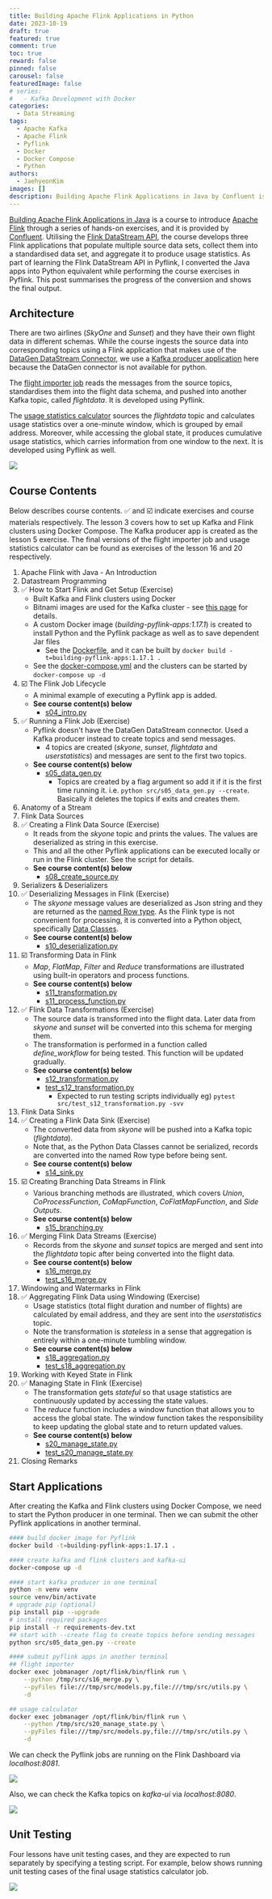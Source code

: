 ```yaml
---
title: Building Apache Flink Applications in Python
date: 2023-10-19
draft: true
featured: true
comment: true
toc: true
reward: false
pinned: false
carousel: false
featuredImage: false
# series:
#   - Kafka Development with Docker
categories:
  - Data Streaming
tags: 
  - Apache Kafka
  - Apache Flink
  - Pyflink
  - Docker
  - Docker Compose
  - Python
authors:
  - JaehyeonKim
images: []
description: Building Apache Flink Applications in Java by Confluent is a course to introduce Apache Flink through a series of hands-on exercises. Utilising the Flink DataStream API,  the course develops three Flink applications from ingesting source data into calculating usage statistics. As part of learning the Flink DataStream API in Pyflink, I converted the Java apps into Python equivalent while performing the course exercises in Pyflink. This post summarises the progress of the conversion and shows the final output.
---
```


[Building Apache Flink Applications in Java](https://developer.confluent.io/courses/flink-java/overview/) is a course to introduce [Apache Flink](https://flink.apache.org/) through a series of hands-on exercises, and it is provided by [Confluent](https://www.confluent.io/). Utilising the [Flink DataStream API](https://nightlies.apache.org/flink/flink-docs-release-1.17/docs/dev/datastream/overview/), the course develops three Flink applications that populate multiple source data sets, collect them into a standardised data set, and aggregate it to produce usage statistics. As part of learning the Flink DataStream API in Pyflink, I converted the Java apps into Python equivalent while performing the course exercises in Pyflink. This post summarises the progress of the conversion and shows the final output.

## Architecture

There are two airlines (*SkyOne* and *Sunset*) and they have their own flight data in different schemas. While the course ingests the source data into corresponding topics using a Flink application that makes use of the [DataGen DataStream Connector](https://nightlies.apache.org/flink/flink-docs-release-1.17/docs/connectors/datastream/datagen/), we use a [Kafka producer application](https://github.com/jaehyeon-kim/flink-demos/tree/master/building-pyflink-apps/src/s05_data_gen.py) here because the DataGen connector is not available for python.

The [flight importer job](https://github.com/jaehyeon-kim/flink-demos/tree/master/building-pyflink-apps/src/s16_merge.py) reads the messages from the source topics, standardises them into the flight data schema, and pushed into another Kafka topic, called *flightdata*. It is developed using Pyflink.

The [usage statistics calculator](https://github.com/jaehyeon-kim/flink-demos/tree/master/building-pyflink-apps/src/s20_manage_state.py) sources the *flightdata* topic and calculates usage statistics over a one-minute window, which is grouped by email address. Moreover, while accessing the global state, it produces cumulative usage statistics, which carries information from one window to the next. It is developed using Pyflink as well.

![](featured.png#center)

## Course Contents

Below describes course contents. ✅ and ☑️ indicate exercises and course materials respectively. The lesson 3 covers how to set up Kafka and Flink clusters using Docker Compose. The Kafka producer app is created as the lesson 5 exercise. The final versions of the flight importer job and usage statistics calculator can be found as exercises of the lesson 16 and 20 respectively.

1. Apache Flink with Java - An Introduction
2. Datastream Programming
3. ✅ How to Start Flink and Get Setup (Exercise)
   - Built Kafka and Flink clusters using Docker
   - Bitnami images are used for the Kafka cluster - see [this page](https://jaehyeon.me/blog/2023-05-04-kafka-development-with-docker-part-1/) for details.
   - A custom Docker image (_building-pyflink-apps:1.17.1_) is created to install Python and the Pyflink package as well as to save dependent Jar files
     - See the [Dockerfile](https://github.com/jaehyeon-kim/flink-demos/tree/master/building-pyflink-apps/Dockerfile), and it can be built by `docker build -t=building-pyflink-apps:1.17.1 .`
   - See the [docker-compose.yml](https://github.com/jaehyeon-kim/flink-demos/tree/master/building-pyflink-apps/docker-compose.yml) and the clusters can be started by `docker-compose up -d`
4. ☑️ The Flink Job Lifecycle
   - A minimal example of executing a Pyflink app is added.
   - **See course content(s) below**
     - [s04_intro.py](https://github.com/jaehyeon-kim/flink-demos/tree/master/building-pyflink-apps/src/s04_intro.py)
5. ✅ Running a Flink Job (Exercise)
   - Pyflink doesn't have the DataGen DataStream connector. Used a Kafka producer instead to create topics and send messages.
     - 4 topics are created (_skyone_, _sunset_, _flightdata_ and _userstatistics_) and messages are sent to the first two topics.
   - **See course content(s) below**
     - [s05_data_gen.py](https://github.com/jaehyeon-kim/flink-demos/tree/master/building-pyflink-apps/src/s05_data_gen.py)
       - Topics are created by a flag argument so add it if it is the first time running it. i.e. `python src/s05_data_gen.py --create`. Basically it deletes the topics if exits and creates them.
6. Anatomy of a Stream
7. Flink Data Sources
8. ✅ Creating a Flink Data Source (Exercise)
   - It reads from the _skyone_ topic and prints the values. The values are deserialized as string in this exercise.
   - This and all the other Pyflink applications can be executed locally or run in the Flink cluster. See the script for details.
   - **See course content(s) below**
     - [s08_create_source.py](https://github.com/jaehyeon-kim/flink-demos/tree/master/building-pyflink-apps/src/s08_create_source.py)
9. Serializers & Deserializers
10. ✅ Deserializing Messages in Flink (Exercise)
    - The _skyone_ message values are deserialized as Json string and they are returned as the [named Row type](https://nightlies.apache.org/flink/flink-docs-master/api/python/reference/pyflink.common/api/pyflink.common.typeinfo.Types.ROW_NAMED.html#pyflink.common.typeinfo.Types.ROW_NAMED). As the Flink type is not convenient for processing, it is converted into a Python object, specifically [Data Classes](https://docs.python.org/3/library/dataclasses.html).
    - **See course content(s) below**
      - [s10_deserialization.py](https://github.com/jaehyeon-kim/flink-demos/tree/master/building-pyflink-apps/src/s10_deserialization.py)
11. ☑️ Transforming Data in Flink
    - _Map_, _FlatMap_, _Filter_ and _Reduce_ transformations are illustrated using built-in operators and process functions.
    - **See course content(s) below**
      - [s11_transformation.py](https://github.com/jaehyeon-kim/flink-demos/tree/master/building-pyflink-apps/src/s11_transformation.py)
      - [s11_process_function.py](https://github.com/jaehyeon-kim/flink-demos/tree/master/building-pyflink-apps/src/s11_process_function.py)
12. ✅ Flink Data Transformations (Exercise)
    - The source data is transformed into the flight data. Later data from _skyone_ and _sunset_ will be converted into this schema for merging them.
    - The transformation is performed in a function called _define_workflow_ for being tested. This function will be updated gradually.
    - **See course content(s) below**
      - [s12_transformation.py](https://github.com/jaehyeon-kim/flink-demos/tree/master/building-pyflink-apps/src/s12_transformation.py)
      - [test_s12_transformation.py](https://github.com/jaehyeon-kim/flink-demos/tree/master/building-pyflink-apps/src/test_s12_transformation.py)
        - Expected to run testing scripts individually eg) `pytest src/test_s12_transformation.py -svv`
13. Flink Data Sinks
14. ✅ Creating a Flink Data Sink (Exercise)
    - The converted data from _skyone_ will be pushed into a Kafka topic (_flightdata_).
    - Note that, as the Python Data Classes cannot be serialized, records are converted into the named Row type before being sent.
    - **See course content(s) below**
      - [s14_sink.py](https://github.com/jaehyeon-kim/flink-demos/tree/master/building-pyflink-apps/src/s14_sink.py)
15. ☑️ Creating Branching Data Streams in Flink
    - Various branching methods are illustrated, which covers _Union_, _CoProcessFunction_, _CoMapFunction_, _CoFlatMapFunction_, and _Side Outputs_.
    - **See course content(s) below**
      - [s15_branching.py](https://github.com/jaehyeon-kim/flink-demos/tree/master/building-pyflink-apps/src/s15_branching.py)
16. ✅ Merging Flink Data Streams (Exercise)
    - Records from the _skyone_ and _sunset_ topics are merged and sent into the _flightdata_ topic after being converted into the flight data.
    - **See course content(s) below**
      - [s16_merge.py](https://github.com/jaehyeon-kim/flink-demos/tree/master/building-pyflink-apps/src/s16_merge.py)
      - [test_s16_merge.py](https://github.com/jaehyeon-kim/flink-demos/tree/master/building-pyflink-apps/src/test_s16_merge.py)
17. Windowing and Watermarks in Flink
18. ✅ Aggregating Flink Data using Windowing (Exercise)
    - Usage statistics (total flight duration and number of flights) are calculated by email address, and they are sent into the _userstatistics_ topic.
    - Note the transformation is _stateless_ in a sense that aggregation is entirely within a one-minute tumbling window.
    - **See course content(s) below**
      - [s18_aggregation.py](https://github.com/jaehyeon-kim/flink-demos/tree/master/building-pyflink-apps/src/s18_aggregation.py)
      - [test_s18_aggregation.py](https://github.com/jaehyeon-kim/flink-demos/tree/master/building-pyflink-apps/src/test_s18_aggregation.py)
19. Working with Keyed State in Flink
20. ✅ Managing State in Flink (Exercise)
    - The transformation gets _stateful_ so that usage statistics are continuously updated by accessing the state values.
    - The _reduce_ function includes a window function that allows you to access the global state. The window function takes the responsibility to keep updating the global state and to return updated values.
    - **See course content(s) below**
      - [s20_manage_state.py](https://github.com/jaehyeon-kim/flink-demos/tree/master/building-pyflink-apps/src/s20_manage_state.py)
      - [test_s20_manage_state.py](https://github.com/jaehyeon-kim/flink-demos/tree/master/building-pyflink-apps/src/test_s20_manage_state.py)
21. Closing Remarks

## Start Applications

After creating the Kafka and Flink clusters using Docker Compose, we need to start the Python producer in one terminal. Then we can submit the other Pyflink applications in another terminal.

```bash
#### build docker image for Pyflink
docker build -t=building-pyflink-apps:1.17.1 .

#### create kafka and flink clusters and kafka-ui
docker-compose up -d

#### start kafka producer in one terminal
python -m venv venv
source venv/bin/activate
# upgrade pip (optional)
pip install pip --upgrade
# install required packages
pip install -r requirements-dev.txt
## start with --create flag to create topics before sending messages
python src/s05_data_gen.py --create

#### submit pyflink apps in another terminal
## flight importer
docker exec jobmanager /opt/flink/bin/flink run \
    --python /tmp/src/s16_merge.py \
    --pyFiles file:///tmp/src/models.py,file:///tmp/src/utils.py \
    -d

## usage calculator
docker exec jobmanager /opt/flink/bin/flink run \
    --python /tmp/src/s20_manage_state.py \
    --pyFiles file:///tmp/src/models.py,file:///tmp/src/utils.py \
    -d
```

We can check the Pyflink jobs are running on the Flink Dashboard via *localhost:8081*.

![](flink-jobs.png#center)

Also, we can check the Kafka topics on *kafka-ui* via *localhost:8080*.

![](kafka-topics.png#center)

## Unit Testing

Four lessons have unit testing cases, and they are expected to run separately by specifying a testing script. For example, below shows running unit testing cases of the final usage statistics calculator job.

![](unit-testing.png#center)